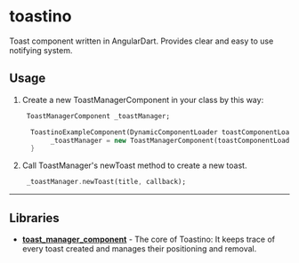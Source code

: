 # toastino

Toast component written in AngularDart.
Provides clear and easy to use notifying system. 

## Usage

1. Create a new ToastManagerComponent in your class by this way:

    ```dart
     ToastManagerComponent _toastManager;

      ToastinoExampleComponent(DynamicComponentLoader toastComponentLoader, ViewContainerRef viewContainerRef){
           _toastManager = new ToastManagerComponent(toastComponentLoader, viewContainerRef);
      }
    ```

2. Call ToastManager's newToast method to create a new toast.

   ```dart
    _toastManager.newToast(title, callback);
   ```
   
---

## Libraries

- **[toast_manager_component](./lib/src/toast_manager_component.dart)** - The core of Toastino: It keeps trace of every toast created and manages their positioning and removal.

